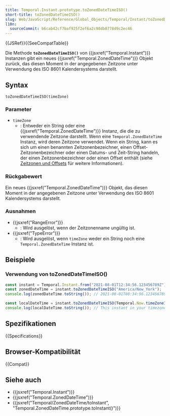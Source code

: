 ```yaml
---
title: Temporal.Instant.prototype.toZonedDateTimeISO()
short-title: toZonedDateTimeISO()
slug: Web/JavaScript/Reference/Global_Objects/Temporal/Instant/toZonedDateTimeISO
l10n:
  sourceCommit: b6cab42cf7baf925f2ef6a2c98db0778d9c2ec46
---
```


{{JSRef}}{{SeeCompatTable}}

Die Methode **`toZonedDateTimeISO()`** von {{jsxref("Temporal.Instant")}} Instanzen gibt ein neues {{jsxref("Temporal.ZonedDateTime")}} Objekt zurück, das diesen Moment in der angegebenen Zeitzone unter Verwendung des ISO 8601 Kalendersystems darstellt.

## Syntax

```js-nolint
toZonedDateTimeISO(timeZone)
```

### Parameter

- `timeZone`
  - : Entweder ein String oder eine {{jsxref("Temporal.ZonedDateTime")}} Instanz, die die zu verwendende Zeitzone darstellt. Wenn eine `Temporal.ZonedDateTime` Instanz, wird deren Zeitzone verwendet. Wenn ein String, kann es sich um einen benannten Zeitzonenbezeichner, einen Offset-Zeitzonenbezeichner oder einen Datums- und Zeit-String handeln, der einen Zeitzonenbezeichner oder einen Offset enthält (siehe [Zeitzonen und Offsets](/de/docs/Web/JavaScript/Reference/Global_Objects/Temporal/ZonedDateTime#time_zones_and_offsets) für weitere Informationen).

### Rückgabewert

Ein neues {{jsxref("Temporal.ZonedDateTime")}} Objekt, das diesen Moment in der angegebenen Zeitzone unter Verwendung des ISO 8601 Kalendersystems darstellt.

### Ausnahmen

- {{jsxref("RangeError")}}
  - : Wird ausgelöst, wenn der Zeitzonenname ungültig ist.
- {{jsxref("TypeError")}}
  - : Wird ausgelöst, wenn `timeZone` weder ein String noch eine `Temporal.ZonedDateTime` Instanz ist.

## Beispiele

### Verwendung von toZonedDateTimeISO()

```js
const instant = Temporal.Instant.from("2021-08-01T12:34:56.123456789Z");
const zonedDateTime = instant.toZonedDateTimeISO("America/New_York");
console.log(zonedDateTime.toString()); // 2021-08-01T08:34:56.123456789-04:00[America/New_York]

const localDateTime = instant.toZonedDateTimeISO(Temporal.Now.timeZoneId());
console.log(localDateTime.toString()); // This instant in your timezone
```

## Spezifikationen

{{Specifications}}

## Browser-Kompatibilität

{{Compat}}

## Siehe auch

- {{jsxref("Temporal.Instant")}}
- {{jsxref("Temporal.ZonedDateTime")}}
- {{jsxref("Temporal/ZonedDateTime/toInstant", "Temporal.ZonedDateTime.prototype.toInstant()")}}
